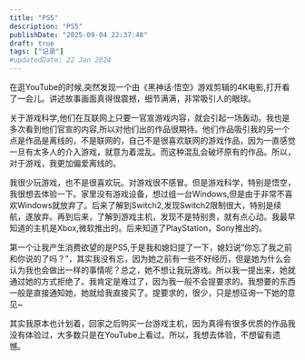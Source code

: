 ```yaml
---
title: "PS5"
description: "PS5"
publishDate: "2025-09-04 22:37:48"
draft: true
tags: ["记录"]
#updatedDate: 22 Jan 2024
---
```


在逛YouTube的时候,突然发现一个由《黑神话·悟空》游戏剪辑的4K电影,打开看了一会儿。讲述故事画面真得很震撼，细节满满，非常吸引人的眼球。

关于游戏科学,他们在互联网上只要一官宣游戏内容，就会引起一场轰动。我也是多次看到他们官宣的内容,所以对他们出的作品很期待。他们作品吸引我的另一个点是作品是离线的，不是联网的，自己不是很喜欢联网的游戏作品，因为一直感觉一旦有太多人的介入游戏，就意为着混乱。而这种混乱会破坏原有的作品。所以，对于游戏，我更加偏爱离线的。

我很少玩游戏，也不是很喜欢玩。对游戏很不感冒。但是游戏科学，特别是悟空，我很想去体验一下。家里没有游戏设备，想过组一台Windows,但是由于非常不喜欢Windows就放弃了。后来了解到Switch2,发现Switch2限制很大，特别是续航，遂放弃。再到后来，了解到游戏主机，发现不是特别贵，就有点心动。我最早知道的主机是Xbox,微软推出的。后来知道了PlayStation，Sony推出的。

第一个让我产生消费欲望的是PS5,于是我和媳妇提了一下，媳妇说“你忘了我之前和你说的了吗？”，其实我没有忘，因为她之前有一些不好经历，但是她为什么会认为我也会做出一样的事情呢？总之，她不想让我玩游戏。所以我一提出来，她就通过她的方式拒绝了。我肯定是难过了，因为我一般不会提要求的。我想要的东西一般是直接通知她，她就给我直接买了。提要求的，很少，只是想征询一下她的意见~

其实我原本也计划着，回家之后购买一台游戏主机，因为真得有很多优质的作品我没有体验过，大多数只是在YouTube上看过。所以，我想去体验，不想留有遗憾。

